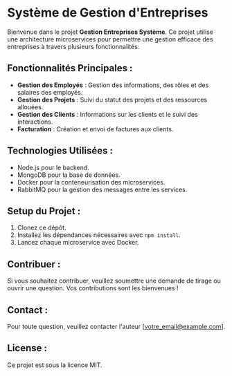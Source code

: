 # Système de Gestion d'Entreprises

Bienvenue dans le projet **Gestion Entreprises Système**. Ce projet utilise une architecture microservices pour permettre une gestion efficace des entreprises à travers plusieurs fonctionnalités.

## Fonctionnalités Principales :
- **Gestion des Employés** : Gestion des informations, des rôles et des salaires des employés.
- **Gestion des Projets** : Suivi du statut des projets et des ressources allouées.
- **Gestion des Clients** : Informations sur les clients et le suivi des interactions.
- **Facturation** : Création et envoi de factures aux clients.

## Technologies Utilisées :
- Node.js pour le backend.
- MongoDB pour la base de données.
- Docker pour la conteneurisation des microservices.
- RabbitMQ pour la gestion des messages entre les services.

## Setup du Projet :
1. Clonez ce dépôt.
2. Installez les dépendances nécessaires avec `npm install`.
3. Lancez chaque microservice avec Docker.

## Contribuer :
Si vous souhaitez contribuer, veuillez soumettre une demande de tirage ou ouvrir une question. Vos contributions sont les bienvenues !

## Contact :
Pour toute question, veuillez contacter l'auteur [votre_email@example.com].

## License :
Ce projet est sous la licence MIT.
